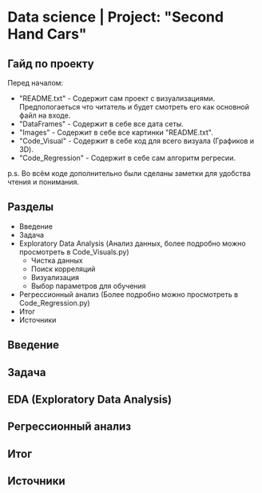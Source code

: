 # Data science | Project: "Second Hand Cars"

## Гайд по проекту

Перед началом:
- "README.txt" - Содержит сам проект с визуализациями. Предпологаеться что читатель и будет смотреть его как основной файл на входе.
- "DataFrames" - Содержит в себе все дата сеты.
- "Images" - Содержит в себе все картинки "README.txt".
- "Code_Visual" - Содержит в себе код для всего визуала (Графиков и 3D).
- "Code_Regression" - Содержит в себе сам алгоритм регресии.

p.s. Во всём коде дополнительно были сделаны заметки для удобства чтения и понимания.

## Разделы

- Введение
- Задача
- Exploratory Data Analysis (Анализ данных, более подробно можно просмотреть в Code_Visuals.py)
  - Чистка данных 
  - Поиск корреляций
  - Визуализация
  - Выбор параметров для обучения
- Регрессионный анализ (Более подробно можно просмотреть в Code_Regression.py)
- Итог
- Источники

## Введение

## Задача

## EDA (Exploratory Data Analysis)

## Регрессионный анализ

## Итог

## Источники
